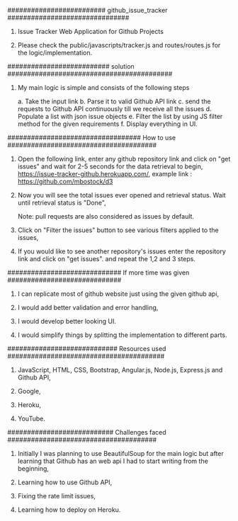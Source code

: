 ######################### github_issue_tracker ###############################

1. Issue Tracker Web Application for Github Projects

2. Please check the public/javascripts/tracker.js and routes/routes.js for the logic/implementation.


########################## solution ##########################################

1. My main logic is simple and consists of the following steps

    a. Take the input link
    b. Parse it to valid Github API link
    c. send the requests to Github API continuously till we receive all the issues
    d. Populate a list with json issue objects
    e. Filter the list by using JS filter method for the given requirements
    f. Display everything in UI.



################################## How to use ######################################

1. Open the following link, enter any github repository link and click on "get issues" and wait for 2-5 seconds for the data retrieval to begin,
	https://issue-tracker-github.herokuapp.com/, example link : https://github.com/mbostock/d3

2. Now you will see the total issues ever opened and retrieval status. Wait until retrieval status is "Done",

	Note: pull requests are also considered as issues by default.

3. Click on "Filter the issues" button to see various filters applied to the issues,

4. If you would like to see another repository's issues enter the repository link and click on  "get issues". and repeat the 1,2 and 3 steps.


############################# If more time was given #############################

1. I can replicate most of github website just using the given github api,

2. I would add better validation and error handling,

3. I would develop better looking UI.

4. I would simplify things by splitting the implementation to different parts.


############################ Resources used ########################################

1. JavaScript, HTML, CSS, Bootstrap, Angular.js, Node.js, Express.js and Github API,

2. Google,

3. Heroku,

4. YouTube.

########################### Challenges faced ######################################

1. Initially I was planning to use BeautifulSoup for the main logic but after learning that Github has an web api I had to start writing from the beginning,

2. Learning how to use Github API,

3. Fixing the rate limit issues,

4. Learning how to deploy on Heroku.